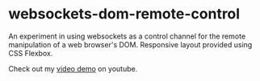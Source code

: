 # websockets-dom-remote-control
An experiment in using websockets as a control channel for the remote manipulation of a web browser's DOM. Responsive layout provided using CSS Flexbox.

Check out my [video demo](https://youtu.be/-50jkUfhMS8) on youtube.

